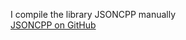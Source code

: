 I compile the library JSONCPP manually  
[JSONCPP on GitHub](https://github.com/open-source-parsers/jsoncpp?tab=readme-ov-file)
